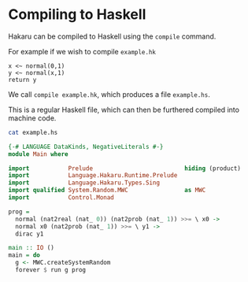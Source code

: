 # Compiling to Haskell

Hakaru can be compiled to Haskell using the `compile` command.

For example if we wish to compile `example.hk`

````nohighlight
x <~ normal(0,1)
y <~ normal(x,1)
return y
````

We call `compile example.hk`, which produces a file `example.hs`.

This is a regular Haskell file, which can then be furthered compiled into
machine code.

````bash
cat example.hs
````

````haskell
{-# LANGUAGE DataKinds, NegativeLiterals #-}
module Main where

import           Prelude                          hiding (product)
import           Language.Hakaru.Runtime.Prelude
import           Language.Hakaru.Types.Sing
import qualified System.Random.MWC                as MWC
import           Control.Monad

prog = 
  normal (nat2real (nat_ 0)) (nat2prob (nat_ 1)) >>= \ x0 ->
  normal x0 (nat2prob (nat_ 1)) >>= \ y1 ->
  dirac y1

main :: IO ()
main = do
  g <- MWC.createSystemRandom
  forever $ run g prog
````



